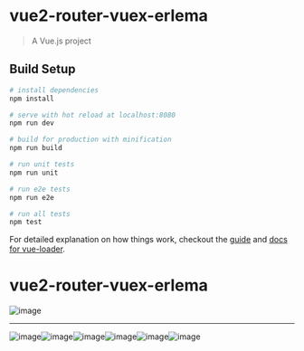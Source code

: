 # vue2-router-vuex-erlema

> A Vue.js project

## Build Setup

``` bash
# install dependencies
npm install

# serve with hot reload at localhost:8080
npm run dev

# build for production with minification
npm run build

# run unit tests
npm run unit

# run e2e tests
npm run e2e

# run all tests
npm test
```

For detailed explanation on how things work, checkout the [guide](http://vuejs-templates.github.io/webpack/) and [docs for vue-loader](http://vuejs.github.io/vue-loader).
# vue2-router-vuex-erlema

![image](http://oh14ph22t.bkt.clouddn.com/360%E5%8F%8D%E9%A6%88%E6%84%8F%E8%A7%81%E6%88%AA%E5%9B%BE1729050393148140.png)

---
![image](http://oh14ph22t.bkt.clouddn.com/%E5%A4%96%E5%8D%9601_%E5%95%86%E5%93%81%E9%A1%B5.jpg)![image](http://oh14ph22t.bkt.clouddn.com/%E5%A4%96%E5%8D%9605_%E8%AF%84%E4%BB%B7%E9%A1%B5.jpg)![image](http://oh14ph22t.bkt.clouddn.com/%E5%A4%96%E5%8D%9606_%E5%95%86%E5%AE%B6%E9%A1%B5.jpg)![image](http://oh14ph22t.bkt.clouddn.com/%E5%A4%96%E5%8D%9604_%E5%95%86%E5%93%81%E9%A1%B5%E9%9D%A2_%E5%95%86%E5%93%81%E8%AF%A6%E6%83%85.jpg)![image](http://note.youdao.com/favicon.ico)![image](http://oh14ph22t.bkt.clouddn.com/%E5%A4%96%E5%8D%9603_%E5%95%86%E5%93%81%E9%A1%B5_%E8%B4%AD%E7%89%A9%E8%BD%A6%E8%AF%A6%E6%83%85.jpg)
